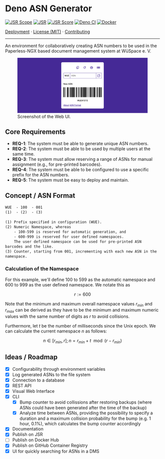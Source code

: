 # Deno ASN Generator

[![JSR Scope](https://jsr.io/badges/@wuespace)](https://jsr.io/@wuespace)
[![JSR](https://jsr.io/badges/@wuespace/asn-generator)](https://jsr.io/@wuespace/asn-generator)
[![JSR Score](https://jsr.io/badges/@wuespace/asn-generator/score)](https://jsr.io/@wuespace/asn-generator)
[![Deno CI](https://github.com/wuespace/deno-asn-generator/actions/workflows/deno-ci.yml/badge.svg)](https://github.com/wuespace/deno-asn-generator/actions/workflows/deno-ci.yml)
[![Docker](https://github.com/wuespace/deno-asn-generator/actions/workflows/docker-publish.yml/badge.svg)](https://github.com/wuespace/deno-asn-generator/actions/workflows/docker-publish.yml)

[Deployment](DEPLOY.md) · [License (MIT)](./LICENSE) ·
[Contributing](./CONTRIBUTING.md)

---

An environment for collaboratively creating ASN numbers to be used in the
Paperless-NGX based document management system at WüSpace e. V.

<figure>
<img src="screenshot.png" alt="Screenshot. UI in the center. At the top, there are buttons to copy, regenerate, print, and download the ASN barcode. Below that, there is a search bar. Below that, text: New ASN. A barcode with an ASN." />
<figcaption>Screenshot of the Web UI.</figcaption>
</figure>

## Core Requirements

- **REQ-1**: The system must be able to generate unique ASN numbers.
- **REQ-2**: The system must be able to be used by multiple users at the same
  time.
- **REQ-3**: The system must allow reserving a range of ASNs for manual
  assignment (e.g., for pre-printed barcodes).
- **REQ-4**: The system must be able to be configured to use a specific prefix
  for the ASN numbers.
- **REQ-5**: The system must be easy to deploy and maintain.

## Concept / ASN Format

```text
WUE  - 100  - 001
(1)  - (2)  - (3)

(1) Prefix specified in configuration (WUE).
(2) Numeric Namespace, whereas
    - 100-599 is reserved for automatic generation, and
    - 600-999 is reserved for user defined namespaces.
    The user defined namespace can be used for pre-printed ASN barcodes and the like.
(3) Counter, starting from 001, incrementing with each new ASN in the namespace.
```

### Calculation of the Namespace

For this example, we'll define $100$ to $599$ as the automatic namespace and
$600$ to $999$ as the user defined namespace. We notate this as

$$ r:=600 $$

Note that the minimum and maximum overall namespace values $r_{min}$ and
$r_{max}$ can be derived as they have to be the minimum and maximum numeric
values with the same number of digits as $r$ to avoid collisions.

Furthermore, let $t$ be the number of milliseconds since the Unix epoch. We can
calculate the current namespace $n$ as follows:

$$ n \in [r_{min}, r]; n = r_{min} + t \mod (r - r_{min}) $$

## Ideas / Roadmap

- [x] Configurability through environment variables
- [x] Log generated ASNs to the file system
- [x] Connection to a database
- [x] REST API
- [x] Visual Web Interface
- [x] CLI
  - [x] Bump counter to avoid collissions after restoring backups (where ASNs
        could have been generated after the time of the backup)
  - [x] Analyze time between ASNs, providing the possibility to specify a
        duration and a maximum collision probability for the bump (e.g. 1 hour,
        0.1%), which calculates the bump counter accordingly
- [x] Documentation
- [x] Publish on JSR
- [ ] Publish on Docker Hub
- [x] Publish on GitHub Container Registry
- [x] UI for quickly searching for ASNs in a DMS
